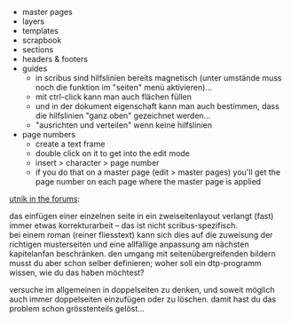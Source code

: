 - master pages
- layers
- templates
- scrapbook
- sections
- headers & footers
- guides
  - in scribus sind hilfslinien bereits magnetisch (unter umstände muss noch die funktion im "seiten" menü aktivieren)...
  - mit ctrl-click kann man auch flächen füllen
  - und in der dokument eigenschaft kann man auch bestimmen, dass die hilfslinien "ganz oben" gezeichnet werden...
  - "ausrichten und verteilen" wenn keine hilfslinien
- page numbers
  - create a text frame
  - double click on it to get into the edit mode
  - insert > character > page number
  - if you do that on a master page (edit > master pages) you'll get the page number on each page where the master page is applied

[utnik in the forums](https://scribus-user.de/forum/viewtopic.php?f=5&t=503&sid=3efee9e9e90d43a6939daea97e23cce6):

das einfügen einer einzelnen seite in ein zweiseitenlayout verlangt (fast) immer etwas korrekturarbeit – das ist nicht scribus-spezifisch.  
bei einem roman (reiner fliesstext) kann sich dies auf die zuweisung der richtigen musterseiten und eine allfällige anpassung am nächsten kapitelanfan beschränken. den umgang mit seitenübergreifenden bildern musst du aber schon selber definieren; woher soll ein dtp-programm wissen, wie du das haben möchtest?

versuche im allgemeinen in doppelseiten zu denken, und soweit möglich auch immer doppelseiten einzufügen oder zu löschen. damit hast du das problem schon grösstenteils gelöst…
